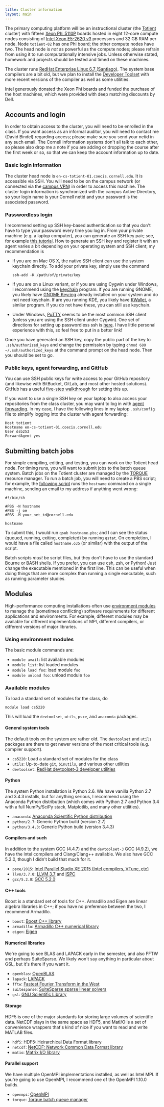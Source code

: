 ```yaml
---
title: Cluster information
layout: main
---
```


The primary computing platform will be an instructional cluster (the
[Totient][totient] cluster) with fifteen [Xeon Phi 5110P][phi-spec]
boards hosted in eight 12-core compute nodes consisting of
[Intel Xeon E5-2620 v3][xeon-spec] processors and 32 GB RAM per node.
Node `totient-02` has one Phi board; the other compute nodes have two.
The head node is *not* as powerful as the compute nodes; please
refrain from using it to run computationally intensive jobs.
Unless otherwise stated, homework and projects should be tested and
timed on these machines.

The cluster runs [RedHat Enterprise Linux 6.7 (Santiago)](rhel67).
The system base compilers are a bit old, but we plan to install the
[Developer Toolset][devtools] with more recent versions of the
compiler as well as some utilities.

Intel generously donated the Xeon Phi boards and funded the purchase
of the host machines, which were provided with deep matching discounts
by Dell.

[totient]: https://en.wikipedia.org/wiki/Euler%27s_totient_function
[phi-spec]: http://ark.intel.com/products/71992/Intel-Xeon-Phi-Coprocessor-5110P-8GB-1_053-GHz-60-core
[xeon-spec]: http://ark.intel.com/products/83352/Intel-Xeon-Processor-E5-2620-v3-15M-Cache-2_40-GHz
[rhel67]: https://access.redhat.com/documentation/en-US/Red_Hat_Enterprise_Linux/6/index.html
[devtools]: https://access.redhat.com/documentation/en-US/Red_Hat_Developer_Toolset/3/index.html

## Accounts and login

In order to obtain access to the cluster, you will need to be enrolled
in the class.  If you want access as an informal auditor, you will
need to contact me (David Bindel) regarding access; please make sure
you send your netid in any such email.  The Cornell information
systems don't all talk to each other, so please also drop me a note if
you are adding or dropping the course after the first week or so, so
that we can keep the account information up to date.

### Basic login information

The cluster head node is `en-cs-totient-01.coecis.cornell.edu`.
It is accessible via SSH.  You will need to be on the campus network
(or connected via the
[campus VPN](http://www.it.cornell.edu/services/vpn/)) in order to
access this machine.  The cluster login information is synchronized
with the campus Active Directory, so your login name is your Cornell
netid and your password is the associated password.

### Passwordless login

I recommend setting up SSH key-based authentication so that you don't
have to type your password every time you log in.  From your private
machine (e.g. a laptop computer), you can generate an SSH key pair;
see, for example
[this tutorial](https://www.digitalocean.com/community/tutorials/how-to-configure-ssh-key-based-authentication-on-a-linux-server).
How to generate an SSH key and register it with an agent varies a bit
depending on your operating system and SSH client; my recommendation
is

 - If you are on Mac OS X, the native SSH client can use the system
   keychain directly.  To add your private key, simply use the command

       ssh-add -K /path/of/private/key

 - If you are on a Linux variant, or if you are using Cygwin under Windows, I
   recommend using the [keychain](http://linux.die.net/man/1/keychain)
   program. If you are running GNOME, you likely have [GNOME
   Keyring](https://en.wikipedia.org/wiki/GNOME_Keyring) already installed on
   your system and do not need keychain. If are you running KDE, you likely have
   [KWallet](https://en.wikipedia.org/wiki/KWallet), a similar program. If you
   do not have these, you can still use keychain.

 - Under Windows, [PuTTY](www.putty.org) seems to be the most common
   SSH client (unless you are using the SSH client under Cygwin).
   One set of directions for setting up passwordless ssh is
   [here](https://www.digitalocean.com/community/tutorials/how-to-create-ssh-keys-with-putty-to-connect-to-a-vps).
   I have little personal experience with this, so feel free to put
   in a better link!

Once you have generated an SSH key, copy the public part of the key to
`.ssh/authorized_keys` and change the permission by typing
`chmod 600 ~/.ssh/authorized_keys` at the command prompt on the head node.
Then you should be set to go.

### Public keys, agent forwarding, and GitHub

You can use SSH public keys for write access to your GitHub
repository (and likewise with BitBucket, GitLab, and most other
hosted solutions).  GitHub has a useful
[five-step walkthrough](https://help.github.com/articles/generating-ssh-keys/)
for setting this up.

If you want to use a single SSH key on your laptop to also access
your repositories from the class cluster, you may want to
log in with
[agent forwarding](https://developer.github.com/guides/using-ssh-agent-forwarding/).
In my case, I have the following lines in my laptop `.ssh/config` file
to simplify logging into the cluster with agent forwarding:

    Host totient
    Hostname en-cs-totient-01.coecis.cornell.edu
    User dsb253
    ForwardAgent yes

## Submitting batch jobs

For simple compiling, editing, and testing, you can work on the
Totient head node.  For timing runs, you will want to submit jobs to
the batch queue system.  Batch jobs on the Totient cluster are managed by the
[TORQUE](http://www.adaptivecomputing.com/products/open-source/torque/)
resource manager.  To run a batch job, you will need to create a PBS
script; for example, the 
[following script](https://github.com/cornell-cs5220-f15/demo/blob/master/hostname.pbs)
runs the `hostname` command
on a single machine, sending an email to my address if anything went
wrong:

    #!/bin/sh
    
    #PBS -N hostname
    #PBS -j oe
    #PBS -M your_net_id@cornell.edu
    
    hostname

To submit this, I would run `qsub hostname.pbs`; and I can see the status
(queued, running, exiting, completed) by running `qstat`.  On
completion, I would have a file called `hostname.o35` (or similar)
with the output of the script.

Batch scripts *must* be script files, but they don't have to use the
standard Bourne or BASH shells.  If you prefer, you can use csh, zsh,
or Python!  Just change the executable mentioned in the first line.
This can be useful when doing things that are more complex than
running a single executable, such as running parameter studies.

## Modules

High-performance computing installations often use
[environment modules](http://modules.sourceforge.net/) to manage the
(sometimes conflicting) software requirements for different
applications and environments.  For example, different modules may be
available for different implementations of MPI, different compilers,
or different versions of major libraries.

### Using environment modules

The basic module commands are:

- `module avail`: list available modules
- `module list`: list loaded modules
- `module load foo`: load module `foo`
- `module unload foo`: unload module `foo`

### Available modules

To load a standard set of modules for the class, do

    module load cs5220

This will load the `devtoolset`, `utils`, `psxe`, and `anaconda` packages.

#### General system tools

The default tools on the system are rather old.  The `devtoolset` and
`utils` packages are there to get newer versions of the most critical
tools (e.g. compiler support).

- `cs5220`: Load a standard set of modules for the class
- `utils`: Up-to-date `git`, `binutils`, and various other utilities
- `devtoolset`: [RedHat devtoolset-3 developer utilities][devtoolset]

[devtoolset]: https://www.softwarecollections.org/en/scls/rhscl/devtoolset-3/

#### Python

The system Python installation is Python 2.6.  We have vanilla Python
2.7 and 3.4.3 installs, but for anything serious, I recommend using
the Anaconda Python distribution (which comes with Python 2.7 and
Python 3.4 with a full NumPy/SciPy stack, Matplotlib, and many other
utilities).

- `anaconda`: [Anaconda Scientific Python distribution][anaconda]
- `python/2.7`: Generic Python build (version 2.7)
- `python/3.4.3`: Generic Python build (version 3.4.3)

[anaconda]: https://store.continuum.io/cshop/anaconda/

#### Compilers and such

In addition to the system GCC (4.4.7) and the `devtoolset-3` GCC
(4.9.2), we have the Intel compilers and Clang/Clang++ available.
We also have GCC 5.2.0, though I didn't build that much for it.

- `psxe/2015`: [Intel Parallel Studio XE 2015 (Intel compilers, VTune, etc)][psxe]
- `llvm/3.7.0`: [LLVM 3.7][llvm] and [ISPC][ispc]
- `gcc/5.2.0`: [GCC 5.2.0][gcc5]

[psxe]: https://software.intel.com/en-us/intel-parallel-studio-xe
[gcc5]: https://gcc.gnu.org/gcc-5/
[llvm]: http://llvm.org/
[ispc]: https://ispc.github.io/

#### C++ tools

Boost is a standard set of tools for C++.  Armadillo and Eigen are
linear algebra libraries in C++; if you have no preference between
the two, I recommend Armadillo.

- `boost`: [Boost C++ library][boost]
- `armadillo`: [Armadillo C++ numerical library][armadillo]
- `eigen`: [Eigen][eigen]

[boost]: http://www.boost.org/
[armadillo]: http://arma.sourceforge.net/
[eigen]: http://eigen.tuxfamily.org/index.php?title=Main_Page

#### Numerical libraries

We're going to see BLAS and LAPACK early in the semester, and also
FFTW and perhaps SuiteSparse.  We likely won't say anything in
particular about GSL, but it's there if you want it.

- `openblas`: [OpenBLAS][openblas]
- `lapack`: [LAPACK][lapack]
- `fftw`: [Fastest Fourier Transform in the West][fftw]
- `suitesparse`: [SuiteSparse sparse linear solvers][suitesparse]
- `gsl`: [GNU Scientific Library][gsl]

[openblas]: http://www.openblas.net/
[lapack]: http://www.netlib.org/lapack/
[fftw]: http://www.fftw.org/
[gsl]: http://www.gnu.org/software/gsl/
[suitesparse]: http://faculty.cse.tamu.edu/davis/suitesparse.html

#### Storage

HDF5 is one of the major standards for storing large volumes of
scientific data.  NetCDF plays in the same space as HDF5, and
MatI/O is a set of convenience wrappers that's kind of nice if
you want to read and write MATLAB files.

- `hdf5`: [HDF5: Heirarchical Data Format library][hdf5]
- `netcdf`: [NetCDF: Network Common Data Format library][netcdf]
- `matio`: [Matrix I/O library][matio]

[hdf5]: https://www.hdfgroup.org/HDF5/
[netcdf]: http://www.unidata.ucar.edu/software/netcdf/
[matio]: http://sourceforge.net/projects/matio/

#### Parallel support

We have multiple OpenMPI implementations installed, as well as Intel
MPI.  If you're going to use OpenMPI, I recommend one of the OpenMPI
1.10.0 builds.

- `openmpi`: [OpenMPI][openmpi]
- `torque`: [Torque batch queue manager][torque]

[openmpi]: http://www.open-mpi.org/
[torque]: http://www.adaptivecomputing.com/products/open-source/torque/

